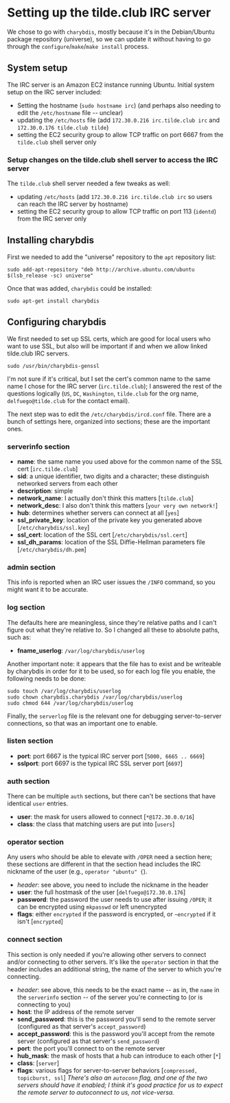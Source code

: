 # Setting up the tilde.club IRC server

We chose to go with `charybdis`, mostly because it's in the Debian/Ubuntu package repository (universe), so we can update it without having to go through the `configure`/`make`/`make install` process.

## System setup

The IRC server is an Amazon EC2 instance running Ubuntu. Initial system setup on the IRC server included:

* Setting the hostname (`sudo hostname irc`) (and perhaps also needing to edit the `/etc/hostname` file -- unclear)
* updating the `/etc/hosts` file (add `172.30.0.216 irc.tilde.club irc` and `172.30.0.176 tilde.club tilde`)
* setting the EC2 security group to allow TCP traffic on port 6667 from the `tilde.club` shell server only

### Setup changes on the tilde.club shell server to access the IRC server

The `tilde.club` shell server needed a few tweaks as well:

* updating `/etc/hosts` (add `172.30.0.216 irc.tilde.club irc` so users can reach the IRC server by hostname)
* setting the EC2 security group to allow TCP traffic on port 113 (`identd`) from the IRC server only

## Installing charybdis

First we needed to add the "universe" repository to the `apt` repository list:

```
sudo add-apt-repository "deb http://archive.ubuntu.com/ubuntu $(lsb_release -sc) universe"
```

Once that was added, `charybdis` could be installed:

```
sudo apt-get install charybdis
```

## Configuring charybdis

We first needed to set up SSL certs, which are good for local users who want to use SSL, but also will be important if and when we allow linked tilde.club IRC servers.

```
sudo /usr/bin/charybdis-genssl
```

I'm not sure if it's critical, but I set the cert's common name to the same name I chose for the IRC server (`irc.tilde.club`); I answered the rest of the questions logically (`US`, `DC`, `Washington`, `tilde.club` for the org name, `delfuego@tilde.club` for the contact email).

The next step was to edit the `/etc/charybdis/ircd.conf` file. There are a bunch of settings here, organized into sections; these are the important ones.

### serverinfo section

* **name**: the same name you used above for the common name of the SSL cert [`irc.tilde.club`]
* **sid**: a unique identifier, two digits and a character; these distinguish networked servers from each other
* **description**: simple
* **network_name**: I actually don't think this matters [`tilde.club`]
* **network_desc**: I also don't think this matters [`your very own network!`]
* **hub**: determines whether servers can connect at all [`yes`]
* **ssl_private_key**: location of the private key you generated above [`/etc/charybdis/ssl.key`]
* **ssl_cert**: location of the SSL cert [`/etc/charybdis/ssl.cert`]
* **ssl_dh_params**: location of the SSL Diffie-Hellman parameters file [`/etc/charybdis/dh.pem`]

### admin section

This info is reported when an IRC user issues the `/INFO` command, so you might want it to be accurate.

### log section

The defaults here are meaningless, since they're relative paths and I can't figure out what they're relative *to*. So I changed all these to absolute paths, such as:

* **fname_userlog**: `/var/log/charybdis/userlog`

Another important note: it appears that the file has to exist and be writeable by charybdis in order for it to be used, so for each log file you enable, the following needs to be done:

```
sudo touch /var/log/charybdis/userlog
sudo chown charybdis.charybdis /var/log/charybdis/userlog
sudo chmod 644 /var/log/charybdis/userlog
```

Finally, the `serverlog` file is the relevant one for debugging server-to-server connections, so that was an important one to enable.

### listen section

* **port**: port 6667 is the typical IRC server port [`5000, 6665 .. 6669`]
* **sslport**: port 6697 is the typical IRC SSL server port [`6697`]

### auth section

There can be multiple `auth` sections, but there can't be sections that have identical `user` entries.

* **user**: the mask for users allowed to connect [`*@172.30.0.0/16`]
* **class**: the class that matching users are put into [`users`]

### operator section

Any users who should be able to elevate with `/OPER` need a section here; these sections are different in that the section head includes the IRC nickname of the user (e.g., `operator "ubuntu" {`).

* *header*: see above, you need to include the nickname in the header
* **user**: the full hostmask of the user [`delfuego@172.30.0.176`]
* **password**: the password the user needs to use after issuing `/OPER`; it can be encrypted using `mkpasswd` or left unencrypted
* **flags**: either `encrypted` if the password is encrypted, or `~encrypted` if it isn't [`encrypted`]

### connect section

This section is only needed if you're allowing other servers to connect and/or connecting to other servers. It's like the `operator` section in that the header includes an additional string, the name of the server to which you're connecting.

* *header*: see above, this needs to be the exact name -- as in, the `name` in the `serverinfo` section -- of the server you're connecting to (or is connecting to you)
* **host**: the IP address of the remote server
* **send_password**: this is the password you'll send to the remote server (configured as that server's `accept_password`)
* **accept_password**: this is the password you'll accept from the remote server (configured as that server's `send_password`)
* **port**: the port you'll connect to on the remote server
* **hub_mask**: the mask of hosts that a hub can introduce to each other [`*`]
* **class**: [`server`]
* **flags**: various flags for server-to-server behaviors [`compressed, topicburst, ssl`] *There's also an `autoconn` flag, and one of the two servers should have it enabled; I think it's good practice for us to expect the remote server to autoconnect to us, not vice-versa.*
